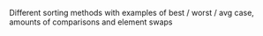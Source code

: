 Different sorting methods with examples of best / worst / avg case, amounts of comparisons and element swaps
